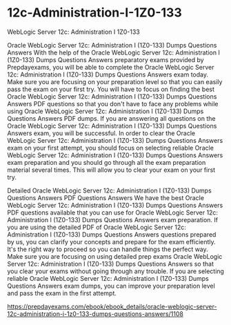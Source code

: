 # 12c-Administration-I-1Z0-133
WebLogic Server 12c: Administration I 1Z0-133

Oracle WebLogic Server 12c: Administration I (1Z0-133) Dumps Questions Answers
With the help of the Oracle WebLogic Server 12c: Administration I (1Z0-133) Dumps Questions Answers preparatory exams provided by Prepdayexams, you will be able to complete the Oracle WebLogic Server 12c: Administration I (1Z0-133) Dumps Questions Answers exam today. Make sure you are focusing on your preparation level so that you can easily pass the exam on your first try. You will have to focus on finding the best Oracle WebLogic Server 12c: Administration I (1Z0-133) Dumps Questions Answers PDF questions so that you don't have to face any problems while using Oracle WebLogic Server 12c: Administration I (1Z0-133) Dumps Questions Answers PDF dumps. If you are answering all questions on the Oracle WebLogic Server 12c: Administration I (1Z0-133) Dumps Questions Answers exam, you will be successful. In order to clear the Oracle WebLogic Server 12c: Administration I (1Z0-133) Dumps Questions Answers exam on your first attempt, you should focus on selecting reliable Oracle WebLogic Server 12c: Administration I (1Z0-133) Dumps Questions Answers exam preparation and you should go through all the exam preparation material several times. This will allow you to clear your exam on your first try.

Detailed Oracle WebLogic Server 12c: Administration I (1Z0-133) Dumps Questions Answers PDF Questions Answers
We have the best Oracle WebLogic Server 12c: Administration I (1Z0-133) Dumps Questions Answers PDF questions available that you can use for Oracle WebLogic Server 12c: Administration I (1Z0-133) Dumps Questions Answers exam preparation. If you are using the detailed PDF of Oracle WebLogic Server 12c: Administration I (1Z0-133) Dumps Questions Answers questions prepared by us, you can clarify your concepts and prepare for the exam efficiently. It's the right way to proceed so you can handle things the perfect way. Make sure you are focusing on using detailed prep exams Oracle WebLogic Server 12c: Administration I (1Z0-133) Dumps Questions Answers so that you clear your exams without going through any trouble. If you are selecting reliable Oracle WebLogic Server 12c: Administration I (1Z0-133) Dumps Questions Answers exam dumps, you can improve your preparation level and pass the exam in the first attempt.

https://prepdayexams.com/ebook/ebook_details/oracle-weblogic-server-12c-administration-i-1z0-133-dumps-questions-answers/1108
